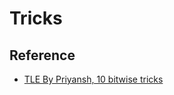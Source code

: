 # Tricks



## Reference

- [TLE By Priyansh, 10 bitwise tricks](https://www.youtube.com/watch?v=LGrE0siZ-ZA&ab_channel=TLEEliminators-byPriyansh)